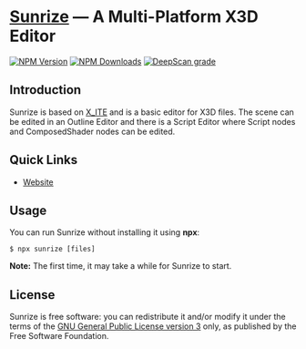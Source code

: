 # [Sunrize](https://create3000.github.io/sunrize/) — A Multi-Platform X3D Editor

[![NPM Version](https://img.shields.io/npm/v/sunrize)](https://www.npmjs.com/package/sunrize)
[![NPM Downloads](https://img.shields.io/npm/dw/sunrize)](https://npmtrends.com/sunrize)
[![DeepScan grade](https://deepscan.io/api/teams/23540/projects/26817/branches/855450/badge/grade.svg)](https://deepscan.io/dashboard#view=project&tid=23540&pid=26817&bid=855450)

## Introduction

Sunrize is based on [X_ITE](https://create3000.github.io/x_ite/) and is a basic editor for X3D files. The scene can be edited in an Outline Editor and there is a Script Editor where Script nodes and ComposedShader nodes can be edited.

## Quick Links

* [Website](https://create3000.github.io/sunrize/)

## Usage

You can run Sunrize without installing it using **npx**:

```console
$ npx sunrize [files]
```

**Note:** The first time, it may take a while for Sunrize to start.

## License

Sunrize is free software: you can redistribute it and/or modify it under the terms of the [GNU General Public License version 3](LICENSE.md) only, as published by the Free Software Foundation.
